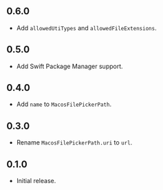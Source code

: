 ## 0.6.0

- Add `allowedUtiTypes` and `allowedFileExtensions`.

## 0.5.0

- Add Swift Package Manager support.

## 0.4.0

- Add `name` to `MacosFilePickerPath`.

## 0.3.0

- Rename `MacosFilePickerPath.uri` to `url`.

## 0.1.0

- Initial release.
